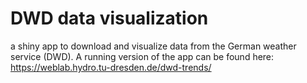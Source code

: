 # DWD data visualization

a shiny app to download and visualize data from the German weather service (DWD). A running version of the app can be found here: https://weblab.hydro.tu-dresden.de/dwd-trends/
